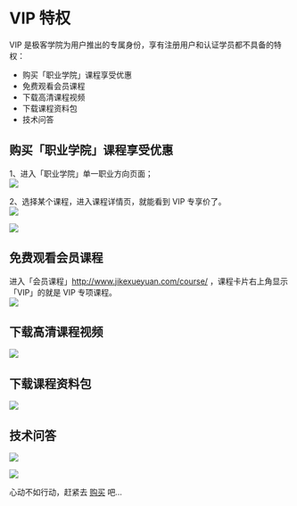 # VIP 特权

VIP 是极客学院为用户推出的专属身份，享有注册用户和认证学员都不具备的特权：

- 购买「职业学院」课程享受优惠
- 免费观看会员课程
- 下载高清课程视频
- 下载课程资料包
- 技术问答

## 购买「职业学院」课程享受优惠

1、进入「职业学院」单一职业方向页面；    
![](http://com-4jplus-temp.qiniudn.com/2016/07/2016-07-28_20:03:03.jpg)   

2、选择某个课程，进入课程详情页，就能看到 VIP 专享价了。   
![](http://com-4jplus-temp.qiniudn.com/2016/07/2016-07-28_20:04:41.jpg)     

![](http://com-4jplus-temp.qiniudn.com/2016/07/2016-07-28_20:01:48.jpg)    

## 免费观看会员课程    

进入「会员课程」<http://www.jikexueyuan.com/course/> ，课程卡片右上角显示「VIP」的就是 VIP 专项课程。   
![](http://com-4jplus-temp.qiniudn.com/2016/07/2016-07-28_20:07:54.jpg)    

## 下载高清课程视频

![](http://com-4jplus-temp.qiniudn.com/2016/07/2016-07-28_20:10:36.jpg) 

## 下载课程资料包

![](http://com-4jplus-temp.qiniudn.com/2016/07/2016-07-28_20:11:34.jpg)   

## 技术问答

![](http://com-4jplus-temp.qiniudn.com/2016/07/2016-07-28_20:12:59.jpg)    

![](http://com-4jplus-temp.qiniudn.com/2016/07/2016-07-28_20:13:43.jpg)    

心动不如行动，赶紧去 [购买](http://help.jikexueyuan.com/vip/buy.html) 吧...


